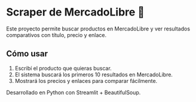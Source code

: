 # Scraper de MercadoLibre 🛒

Este proyecto permite buscar productos en MercadoLibre y ver resultados comparativos con título, precio y enlace.

## Cómo usar

1. Escribí el producto que quieras buscar.
2. El sistema buscará los primeros 10 resultados en MercadoLibre.
3. Mostrará los precios y enlaces para comparar fácilmente.

Desarrollado en Python con Streamlit + BeautifulSoup.